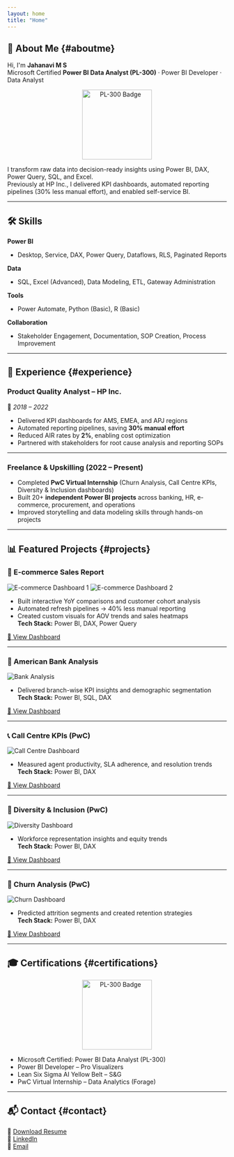 ```yaml
---
layout: home
title: "Home"
---
```


## 👋 About Me {#aboutme}

Hi, I'm **Jahanavi M S**  
Microsoft Certified **Power BI Data Analyst (PL-300)** · Power BI Developer · Data Analyst  

<p align="center">
  <img src="/assets/pl300-badge.png" width="160" alt="PL-300 Badge">
</p>

I transform raw data into decision-ready insights using Power BI, DAX, Power Query, SQL, and Excel.  
Previously at HP Inc., I delivered KPI dashboards, automated reporting pipelines (30% less manual effort), and enabled self-service BI.

---

## 🛠 Skills

**Power BI**  
- Desktop, Service, DAX, Power Query, Dataflows, RLS, Paginated Reports  

**Data**  
- SQL, Excel (Advanced), Data Modeling, ETL, Gateway Administration  

**Tools**  
- Power Automate, Python (Basic), R (Basic)  

**Collaboration**  
- Stakeholder Engagement, Documentation, SOP Creation, Process Improvement  

---

## 💼 Experience {#experience}

### Product Quality Analyst – HP Inc.
📅 *2018 – 2022*  

- Delivered KPI dashboards for AMS, EMEA, and APJ regions  
- Automated reporting pipelines, saving **30% manual effort**  
- Reduced AIR rates by **2%**, enabling cost optimization  
- Partnered with stakeholders for root cause analysis and reporting SOPs  

---

### Freelance & Upskilling (2022 – Present)
- Completed **PwC Virtual Internship** (Churn Analysis, Call Centre KPIs, Diversity & Inclusion dashboards)  
- Built 20+ **independent Power BI projects** across banking, HR, e-commerce, procurement, and operations  
- Improved storytelling and data modeling skills through hands-on projects  
---

## 📊 Featured Projects {#projects}

### 🛒 E-commerce Sales Report
![E-commerce Dashboard 1](/assets/ecommerce-1.png)
![E-commerce Dashboard 2](/assets/ecommerce-2.png)

- Built interactive YoY comparisons and customer cohort analysis  
- Automated refresh pipelines → 40% less manual reporting  
- Created custom visuals for AOV trends and sales heatmaps  
**Tech Stack:** Power BI, DAX, Power Query  

[🔗 View Dashboard](#)

---

### 🏦 American Bank Analysis
![Bank Analysis](/assets/bank.png)
- Delivered branch-wise KPI insights and demographic segmentation  
**Tech Stack:** Power BI, SQL, DAX  

[🔗 View Dashboard](#)

---

### 📞 Call Centre KPIs (PwC)
![Call Centre Dashboard](/assets/call-centre.png)
- Measured agent productivity, SLA adherence, and resolution trends  
**Tech Stack:** Power BI, DAX  

[🔗 View Dashboard](#)

---

### 👥 Diversity & Inclusion (PwC)
![Diversity Dashboard](/assets/diversity.png)
- Workforce representation insights and equity trends  
**Tech Stack:** Power BI, DAX  

[🔗 View Dashboard](#)

---

### 🚪 Churn Analysis (PwC)
![Churn Dashboard](/assets/churn.png)
- Predicted attrition segments and created retention strategies  
**Tech Stack:** Power BI, DAX  

[🔗 View Dashboard](#)

---

## 🎓 Certifications {#certifications}

<p align="center">
  <img src="/assets/pl300-badge.png" width="160" alt="PL-300 Badge">
</p>

- Microsoft Certified: Power BI Data Analyst (PL-300)
- Power BI Developer – Pro Visualizers
- Lean Six Sigma AI Yellow Belt – S&G
- PwC Virtual Internship – Data Analytics (Forage)

---

## 📬 Contact {#contact}

📄 [Download Resume](/assets/Jahanavi_MS_Resume.pdf)  
💼 [LinkedIn](https://linkedin.com/in/jahanavims)  
📧 [Email](mailto:jahxxxxxxxx@gmail.com)

